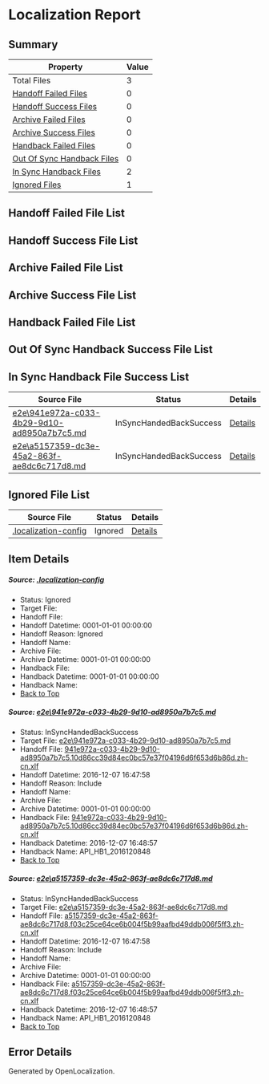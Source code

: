 # <a name='report-top'></a> Localization Report

## Summary
 Property | Value 
 -------- | ----- 
 Total Files | 3
[ Handoff Failed Files ](#handoff-failed-list)| 0
[ Handoff Success Files ](#handoff-success-list)| 0
[ Archive Failed Files ](#archive-failed-list)| 0
[ Archive Success Files ](#archive-success-list)| 0
[ Handback Failed Files ](#handback-failed-list)| 0
[ Out Of Sync Handback Files ](#outofsync-handback-success-list)| 0
[ In Sync Handback Files ](#insync-handback-success-list)| 2
[ Ignored Files ](#ignored-list)| 1

## <a name='handoff-failed-list'></a> Handoff Failed File List

## <a name='handoff-success-list'></a> Handoff Success File List

## <a name='archive-failed-list'></a> Archive Failed File List

## <a name='archive-success-list'></a> Archive Success File List

## <a name='handback-failed-list'></a> Handback Failed File List

## <a name='outofsync-handback-success-list'></a> Out Of Sync Handback Success File List

## <a name='insync-handback-success-list'></a> In Sync Handback File Success List
 Source File | Status | Details 
 ----------- | ------ | ------- 
 [e2e\941e972a-c033-4b29-9d10-ad8950a7b7c5.md](https://github.com/OpenLocalizationTestOrg/ol-test0/blob/28cf5788c7e1f35fffcbe549a50a3cc36bd98785/e2e/941e972a-c033-4b29-9d10-ad8950a7b7c5.md) | InSyncHandedBackSuccess | [Details](#c00ff4b3b3841690fd1a36065884897ccefc44f51)
 [e2e\a5157359-dc3e-45a2-863f-ae8dc6c717d8.md](https://github.com/OpenLocalizationTestOrg/ol-test0/blob/28cf5788c7e1f35fffcbe549a50a3cc36bd98785/e2e/a5157359-dc3e-45a2-863f-ae8dc6c717d8.md) | InSyncHandedBackSuccess | [Details](#be6dda91a9ee587d3f452991cfad30e8501650c32)

## <a name='ignored-list'></a> Ignored File List
 Source File | Status | Details 
 ----------- | ------ | ------- 
 [.localization-config](https://github.com/OpenLocalizationTestOrg/ol-test0/blob/28cf5788c7e1f35fffcbe549a50a3cc36bd98785/.localization-config) | Ignored | [Details](#c268a05ecaa7ec85942ed632c29928ee5bd6da8d0)

## Item Details
##### <a name='c268a05ecaa7ec85942ed632c29928ee5bd6da8d0'></a> Source: [.localization-config](https://github.com/OpenLocalizationTestOrg/ol-test0/blob/28cf5788c7e1f35fffcbe549a50a3cc36bd98785/.localization-config)
* Status: Ignored
* Target File: 
* Handoff File: 
* Handoff Datetime: 0001-01-01 00:00:00
* Handoff Reason: Ignored
* Handoff Name: 
* Archive File: 
* Archive Datetime: 0001-01-01 00:00:00
* Handback File: 
* Handback Datetime: 0001-01-01 00:00:00
* Handback Name: 
* [Back to Top](#report-top)

##### <a name='c00ff4b3b3841690fd1a36065884897ccefc44f51'></a> Source: [e2e\941e972a-c033-4b29-9d10-ad8950a7b7c5.md](https://github.com/OpenLocalizationTestOrg/ol-test0/blob/28cf5788c7e1f35fffcbe549a50a3cc36bd98785/e2e/941e972a-c033-4b29-9d10-ad8950a7b7c5.md)
* Status: InSyncHandedBackSuccess
* Target File: [e2e\941e972a-c033-4b29-9d10-ad8950a7b7c5.md](https://github.com/OpenLocalizationTestOrg/ol-test0-zhcn/blob/4b85591ac0c0243ff1b6104df8ab0ab5f0f5e744/e2e/941e972a-c033-4b29-9d10-ad8950a7b7c5.md)
* Handoff File: [941e972a-c033-4b29-9d10-ad8950a7b7c5.10d86cc39d84ec0bc57e37f04196d6f653d6b86d.zh-cn.xlf](https://github.com/OpenLocalizationTestOrg/ol-test0-handoff/blob/0b6e8c5aab2fafaa4ca53926667ac741d13dd1ce/ol-handoff/OpenLocalizationTestOrg/ol-test0-zhcn/qimu/ht/941e972a-c033-4b29-9d10-ad8950a7b7c5.10d86cc39d84ec0bc57e37f04196d6f653d6b86d.zh-cn.xlf)
* Handoff Datetime: 2016-12-07 16:47:58
* Handoff Reason: Include
* Handoff Name: 
* Archive File: 
* Archive Datetime: 0001-01-01 00:00:00
* Handback File: [941e972a-c033-4b29-9d10-ad8950a7b7c5.10d86cc39d84ec0bc57e37f04196d6f653d6b86d.zh-cn.xlf](https://github.com/OpenLocalizationTestOrg/ol-test0-handback/blob/caecbe64250436c3376a9976f0e30c35d0f78347/ol-handback/OpenLocalizationTestOrg/ol-test0-zhcn/qimu/ht/941e972a-c033-4b29-9d10-ad8950a7b7c5.10d86cc39d84ec0bc57e37f04196d6f653d6b86d.zh-cn.xlf)
* Handback Datetime: 2016-12-07 16:48:57
* Handback Name: API_HB1_2016120848
* [Back to Top](#report-top)

##### <a name='be6dda91a9ee587d3f452991cfad30e8501650c32'></a> Source: [e2e\a5157359-dc3e-45a2-863f-ae8dc6c717d8.md](https://github.com/OpenLocalizationTestOrg/ol-test0/blob/28cf5788c7e1f35fffcbe549a50a3cc36bd98785/e2e/a5157359-dc3e-45a2-863f-ae8dc6c717d8.md)
* Status: InSyncHandedBackSuccess
* Target File: [e2e\a5157359-dc3e-45a2-863f-ae8dc6c717d8.md](https://github.com/OpenLocalizationTestOrg/ol-test0-zhcn/blob/4b85591ac0c0243ff1b6104df8ab0ab5f0f5e744/e2e/a5157359-dc3e-45a2-863f-ae8dc6c717d8.md)
* Handoff File: [a5157359-dc3e-45a2-863f-ae8dc6c717d8.f03c25ce64ce6b004f5b99aafbd49ddb006f5ff3.zh-cn.xlf](https://github.com/OpenLocalizationTestOrg/ol-test0-handoff/blob/0b6e8c5aab2fafaa4ca53926667ac741d13dd1ce/ol-handoff/OpenLocalizationTestOrg/ol-test0-zhcn/qimu/ht/a5157359-dc3e-45a2-863f-ae8dc6c717d8.f03c25ce64ce6b004f5b99aafbd49ddb006f5ff3.zh-cn.xlf)
* Handoff Datetime: 2016-12-07 16:47:58
* Handoff Reason: Include
* Handoff Name: 
* Archive File: 
* Archive Datetime: 0001-01-01 00:00:00
* Handback File: [a5157359-dc3e-45a2-863f-ae8dc6c717d8.f03c25ce64ce6b004f5b99aafbd49ddb006f5ff3.zh-cn.xlf](https://github.com/OpenLocalizationTestOrg/ol-test0-handback/blob/caecbe64250436c3376a9976f0e30c35d0f78347/ol-handback/OpenLocalizationTestOrg/ol-test0-zhcn/qimu/ht/a5157359-dc3e-45a2-863f-ae8dc6c717d8.f03c25ce64ce6b004f5b99aafbd49ddb006f5ff3.zh-cn.xlf)
* Handback Datetime: 2016-12-07 16:48:57
* Handback Name: API_HB1_2016120848
* [Back to Top](#report-top)


## Error Details

Generated by OpenLocalization.
